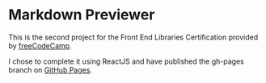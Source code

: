 # Markdown Previewer

This is the second project for the Front End Libraries Certification provided by [freeCodeCamp](http://www.freecodecamp.org).

I chose to complete it using ReactJS and have published the gh-pages branch on [GitHub Pages](http://benberryallwood.github.io/markdown-previewer).
